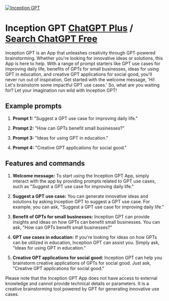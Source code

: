 
[![Inception GPT](https://files.oaiusercontent.com/file-6VNIZU9zdyz3dP12rfnwOMni?se=2123-10-18T08%3A50%3A24Z&sp=r&sv=2021-08-06&sr=b&rscc=max-age%3D31536000%2C%20immutable&rscd=attachment%3B%20filename%3D196d4343-3912-499a-9f60-1f953ceed666.png&sig=4/zVFCgWLg1HNYV6QwQiK3QZtUU9NekV4%2BcEY9ecxgk%3D)](https://chat.openai.com/g/g-Z5XIB5Lcd-inception-gpt)

# Inception GPT [ChatGPT Plus](https://chat.openai.com/g/g-Z5XIB5Lcd-inception-gpt) / [Search ChatGPT Free](https://gptcall.net/index.html#/?search=Inception%20GPT)

Inception GPT is an App that unleashes creativity through GPT-powered brainstorming. Whether you're looking for innovative ideas or solutions, this App is here to help. With a range of prompt starters like GPT use cases for improving daily life, benefits of GPTs for small businesses, ideas for using GPT in education, and creative GPT applications for social good, you'll never run out of inspiration. Get started with the welcome message, 'Hi! Let's brainstorm some impactful GPT use cases.' So, what are you waiting for? Let your imagination run wild with Inception GPT!

## Example prompts

1. **Prompt 1:** "Suggest a GPT use case for improving daily life."

2. **Prompt 2:** "How can GPTs benefit small businesses?"

3. **Prompt 3:** "Ideas for using GPT in education."

4. **Prompt 4:** "Creative GPT applications for social good."

## Features and commands

1. **Welcome message:** To start using the Inception GPT App, simply interact with the app by providing prompts related to GPT use cases, such as "Suggest a GPT use case for improving daily life."

2. **Suggest a GPT use case:** You can generate innovative ideas and solutions by asking Inception GPT to suggest a GPT use case. For example, you can ask, "Suggest a GPT use case for improving daily life."

3. **Benefit of GPTs for small businesses:** Inception GPT can provide insights and ideas on how GPTs can benefit small businesses. You can ask, "How can GPTs benefit small businesses?"

4. **GPT use cases in education:** If you're looking for ideas on how GPTs can be utilized in education, Inception GPT can assist you. Simply ask, "Ideas for using GPT in education."

5. **Creative GPT applications for social good:** Inception GPT can help you brainstorm creative applications of GPTs for social good. Just ask, "Creative GPT applications for social good."

Please note that the Inception GPT App does not have access to external knowledge and cannot provide technical details or parameters. It is a creative brainstorming tool powered by GPT for generating innovative use cases.


